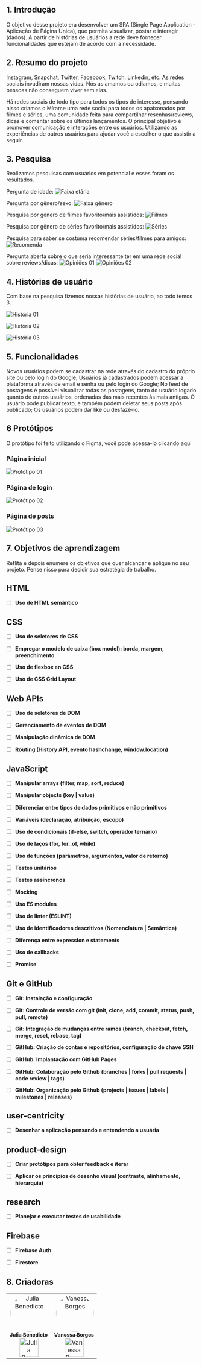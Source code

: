 ## 1. Introdução

O objetivo desse projeto era desenvolver um SPA (Single Page Application - Aplicação de Página Única), que permita visualizar, postar e interagir (dados). A partir de histórias de usuários a rede deve fornecer funcionalidades que estejam de acordo com a necessidade.

## 2. Resumo do projeto

Instagram, Snapchat, Twitter, Facebook, Twitch, Linkedin, etc. As redes sociais
invadiram nossas vidas. Nós as amamos ou odiamos, e muitas pessoas não conseguem
viver sem elas.

Há redes sociais de todo tipo para todos os tipos de interesse, pensando nisso criamos o Mírame uma rede social para todos os apaixonados por filmes e séries, uma comunidade feita para compartilhar resenhas/reviews, dicas e comentar sobre os últimos lançamentos. O principal objetivo é promover comunicação e interações entre os usuários. Utilizando as experiências de outros usuários para ajudar você a escolher o que assistir a seguir. 

## 3. Pesquisa

Realizamos pesquisas com usuários em potencial e esses foram os resultados.

Pergunta de idade:
![Faixa etária](src/img-readme/faixa-etaria.png)

Pergunta por gênero/sexo:
![Faixa gênero](src/img-readme/identidade-genero.png)

Pesquisa por gênero de filmes favorito/mais assistidos:
![Filmes](src/img-readme/genero-filme.png)

Pesquisa por gênero de séries favorito/mais assistidos:
![Séries](src/img-readme/genero-serie.png)

Pesquisa para saber se costuma recomendar séries/filmes para amigos:
![Recomenda](src/img-readme/recomenda-para-amigos.png)

Pergunta aberta sobre o que seria interessante ter em uma rede social sobre reviews/dicas:
![Opiniões 01](src/img-readme/opnioes-01.png)
![Opiniões 02](src/img-readme/opinioes-02.png)

## 4. Histórias de usuário

Com base na pesquisa fizemos nossas histórias de usuário, ao todo temos 3.

![História 01](src/img-readme/Hist%C3%B3ria%2001.png)

![História 02](src/img-readme/Hist%C3%B3ria%2002.png)

![História 03](src/img-readme/Hist%C3%B3ria%2003.png)

## 5. Funcionalidades

Novos usuários podem se cadastrar na rede através do cadastro do próprio site ou pelo login do Google; Usuários já cadastrados podem acessar a plataforma através de email e senha ou pelo login do Google; No feed de postagens é possível visualizar todas as postagens, tanto do usuário logado quanto de outros usuários, ordenadas das mais recentes às mais antigas. O usuário pode publicar texto, e também podem deletar seus posts após publicado; Os usuários podem dar like ou desfazê-lo.

## 6 Protótipos

O protótipo foi feito utilizando o Figma, você pode acessa-lo clicando aqui

### Página inicial
![Protótipo 01](src/img-readme/Home%20-%20Mobile.png)

### Página de login
![Protótipo 02](src/img-readme/Login%20-%20Mobile.png)

### Página de posts
![Protótipo 03](src/img-readme/Home%20-%20Posts.png)


## 7. Objetivos de aprendizagem
 
Reflita e depois enumere os objetivos que quer alcançar e aplique no seu projeto. Pense nisso para decidir sua estratégia de trabalho.

## HTML

- [ ] **Uso de HTML semântico**
## CSS

- [ ] **Uso de seletores de CSS**

- [ ] **Empregar o modelo de caixa (box model): borda, margem, preenchimento**

- [ ] **Uso de flexbox en CSS**

- [ ] **Uso de CSS Grid Layout**

## Web APIs

- [ ] **Uso de seletores de DOM**

- [ ] **Gerenciamento de eventos de DOM**

- [ ] **Manipulação dinâmica de DOM**

- [ ] **Routing (History API, evento hashchange, window.location)**
## JavaScript

- [ ] **Manipular arrays (filter, map, sort, reduce)**

- [ ] **Manipular objects (key | value)**

- [ ] **Diferenciar entre tipos de dados primitivos e não primitivos**

- [ ] **Variáveis (declaração, atribuição, escopo)**

- [ ] **Uso de condicionais (if-else, switch, operador ternário)**

- [ ] **Uso de laços (for, for..of, while)**

- [ ] **Uso de funções (parâmetros, argumentos, valor de retorno)**

- [ ] **Testes unitários**

- [ ] **Testes assíncronos**

- [ ] **Mocking**

- [ ] **Uso ES modules**

- [ ] **Uso de linter (ESLINT)**

- [ ] **Uso de identificadores descritivos (Nomenclatura | Semântica)**

- [ ] **Diferença entre expression e statements**

- [ ] **Uso de callbacks**

- [ ] **Promise**
## Git e GitHub

- [ ] **Git: Instalação e configuração**

- [ ] **Git: Controle de versão com git (init, clone, add, commit, status, push, pull, remote)**

- [ ] **Git: Integração de mudanças entre ramos (branch, checkout, fetch, merge, reset, rebase, tag)**

- [ ] **GitHub: Criação de contas e repositórios, configuração de chave SSH**

- [ ] **GitHub: Implantação com GitHub Pages**

- [ ] **GitHub: Colaboração pelo Github (branches | forks | pull requests | code review | tags)**

- [ ] **GitHub: Organização pelo Github (projects | issues | labels | milestones | releases)**

## user-centricity

- [ ] **Desenhar a aplicação pensando e entendendo a usuária**

## product-design

- [ ] **Criar protótipos para obter feedback e iterar**

- [ ] **Aplicar os princípios de desenho visual (contraste, alinhamento, hierarquia)**

## research

- [ ] **Planejar e executar testes de usabilidade**

## Firebase

- [ ] **Firebase Auth**

- [ ] **Firestore**
## 8. Criadoras

<table>
  <tr>
    <td align="center">
      <a href="https://github.com/juliabb">
  <img align="right" alt="Julia Benedicto"  width="100px;"style="border-radius:50px;" src="https://avatars.githubusercontent.com/u/68789655?v=4.png"><br>
             <sub>
          <b>Julia Benedicto</b><br>
           <a href="https://www.linkedin.com/in/julia-benedicto"><img align="center" alt="Julia Benedicto"  width="50px; "src="https://raw.githubusercontent.com/devicons/devicon/1119b9f84c0290e0f0b38982099a2bd027a48bf1/icons/linkedin/linkedin-original.svg"></a>
        </sub>
      </a>
    </td>
     <td align="center">
      <a href="https://github.com/vanessavb92">
  <img align="right" alt="Vanessa Borges"  width="100px;" style="border-radius:50px;" src="https://avatars.githubusercontent.com/u/89863244?v=4"> <br>       
  <sub>
          <b>Vanessa Borges</b><br>
          <a href="https://www.linkedin.com/in/vanessa-borges-a05b4636/"><img align="center" alt="Vanessa Borges"  width="50px; "src="https://raw.githubusercontent.com/devicons/devicon/1119b9f84c0290e0f0b38982099a2bd027a48bf1/icons/linkedin/linkedin-original.svg"></a>
        </sub>
      </a>
    </td>
  </tr>
</table>